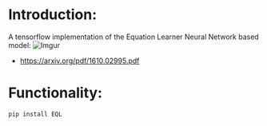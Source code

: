 # Introduction:

A tensorflow implementation of the Equation Learner Neural Network based model:
![Imgur](https://i.imgur.com/HZXwfVI.png)
- https://arxiv.org/pdf/1610.02995.pdf

# Functionality:

    pip install EQL
    